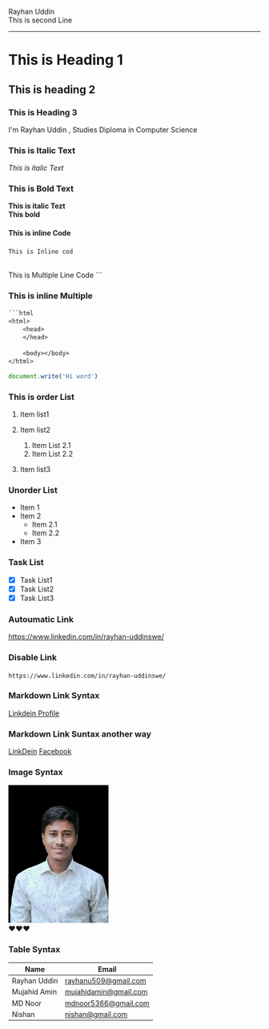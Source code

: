 <!--Markdown Template-->
Rayhan Uddin  
This is second Line

---

# This is Heading 1
## This is heading 2
### This is Heading 3

<p>I'm Rayhan Uddin , Studies Diploma in Computer Science</p>

### This is Italic Text
_This is italic Text_  

### This is Bold Text
**This is italic Tezt**  
__This bold__ 

#### This is inline Code
`This is Inline cod`

<br/>
This is Multiple Line Code
```

### This is inline Multiple

```  
```html
<html>
    <head>
    </head>

    <body></body>
</html>
```
```Javascript
document.write('Hi word')

```

### This is order List
1. Item list1
2. Item list2
    1. Item List 2.1
    2. Item List 2.2

3. Item list3

### Unorder List
- Item 1
- Item 2
    - Item 2.1
    - Item 2.2
- Item 3

### Task List
- [x] Task List1
- [x] Task List2
- [x] Task List3

### Autoumatic Link
https://www.linkedin.com/in/rayhan-uddinswe/

### Disable Link
`https://www.linkedin.com/in/rayhan-uddinswe/`

### Markdown Link Syntax
[Linkdein Profile](https://www.linkedin.com/in/rayhan-uddinswe/)




### Markdown Link Suntax another way
[LinkDein][LinkDeinLink]
[Facebook][facebookLink]


### Image Syntax
<!--[Profile](./Images/profile.png)-->
<img src="Images/profile.png" width="200px" title="Profile Picture"/>  <br/>
❤️❤️❤️
<br/>

### Table Syntax
| Name | Email | 
| ------| -------|
| Rayhan Uddin| rayhanu509@gmail.com |
| Mujahid Amin | mujahidamin@gmail.com |
| MD Noor | mdnoor5366@gmail.com |
| Nishan | nishan@gmail.com |


















<!--All Link Is Here-->
[LinkDeinLink]:https://www.linkedin.com/in/rayhan-uddinswe/
[facebookLink]:https://www.facebook.com/rayhancoxs.uddin
